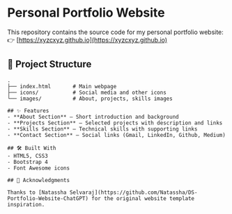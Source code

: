 # Personal Portfolio Website

This repository contains the source code for my personal portfolio website:  
👉 [https://xyzcxyz.github.io](https://xyzcxyz.github.io)

## 📂 Project Structure

```plaintext
.
├── index.html       # Main webpage
├── icons/           # Social media and other icons
└── images/          # About, projects, skills images

## ✨ Features
- **About Section** – Short introduction and background
- **Projects Section** – Selected projects with description and links
- **Skills Section** – Technical skills with supporting links
- **Contact Section** – Social links (Gmail, LinkedIn, Github, Medium)

## 🛠️ Built With
- HTML5, CSS3
- Bootstrap 4
- Font Awesome icons

## 🙏 Acknowledgments

Thanks to [Natassha Selvaraj](https://github.com/Natassha/DS-Portfolio-Website-ChatGPT) for the original website template inspiration.
